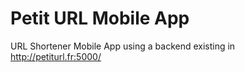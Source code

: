# Petit URL Mobile App

URL Shortener Mobile App using a backend existing in http://petiturl.fr:5000/
